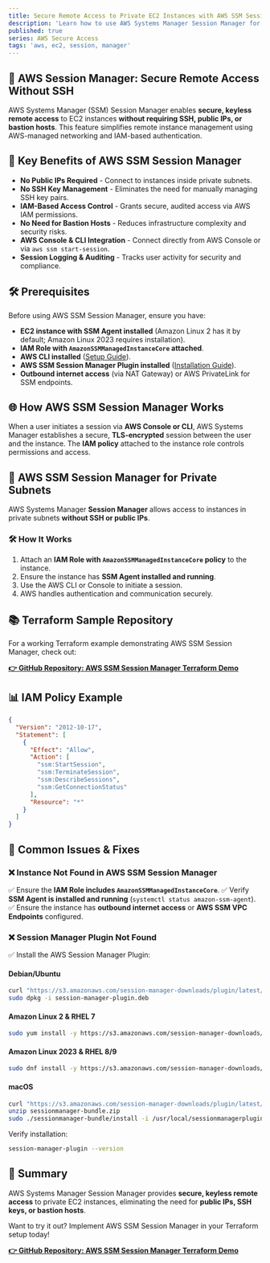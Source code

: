 ```yaml
---
title: Secure Remote Access to Private EC2 Instances with AWS SSM Session Manager
description: 'Learn how to use AWS Systems Manager Session Manager for secure, keyless remote access to private EC2 instances without public IPs, SSH keys, or bastion hosts. Includes key benefits, troubleshooting, and Terraform examples.'
published: true
series: AWS Secure Access
tags: 'aws, ec2, session, manager'
---
```


## 🚀 AWS Session Manager: Secure Remote Access Without SSH

AWS Systems Manager (SSM) Session Manager enables **secure, keyless remote access** to EC2 instances **without requiring SSH, public IPs, or bastion hosts**. This feature simplifies remote instance management using AWS-managed networking and IAM-based authentication.

## 🔗 Key Benefits of AWS SSM Session Manager

- **No Public IPs Required** - Connect to instances inside private subnets.
- **No SSH Key Management** - Eliminates the need for manually managing SSH key pairs.
- **IAM-Based Access Control** - Grants secure, audited access via AWS IAM permissions.
- **No Need for Bastion Hosts** - Reduces infrastructure complexity and security risks.
- **AWS Console & CLI Integration** - Connect directly from AWS Console or via `aws ssm start-session`.
- **Session Logging & Auditing** - Tracks user activity for security and compliance.

## 🛠 Prerequisites

Before using AWS SSM Session Manager, ensure you have:

- **EC2 instance with SSM Agent installed** (Amazon Linux 2 has it by default; Amazon Linux 2023 requires installation).
- **IAM Role with `AmazonSSMManagedInstanceCore` attached**.
- **AWS CLI installed** ([Setup Guide](https://docs.aws.amazon.com/cli/latest/userguide/install-cliv2.html)).
- **AWS SSM Session Manager Plugin installed** ([Installation Guide](https://docs.aws.amazon.com/systems-manager/latest/userguide/session-manager-working-with-install-plugin.html)).
- **Outbound internet access** (via NAT Gateway) or AWS PrivateLink for SSM endpoints.

## 🌐 How AWS SSM Session Manager Works

When a user initiates a session via **AWS Console or CLI**, AWS Systems Manager establishes a secure, **TLS-encrypted** session between the user and the instance. The **IAM policy** attached to the instance role controls permissions and access.

## 🚀 AWS SSM Session Manager for Private Subnets

AWS Systems Manager **Session Manager** allows access to instances in private subnets **without SSH or public IPs**.

### 🛠 How It Works

1. Attach an **IAM Role with `AmazonSSMManagedInstanceCore` policy** to the instance.
2. Ensure the instance has **SSM Agent installed and running**.
3. Use the AWS CLI or Console to initiate a session.
4. AWS handles authentication and communication securely.

## 📚 Terraform Sample Repository

For a working Terraform example demonstrating AWS SSM Session Manager, check out:

[**👉 GitHub Repository: AWS SSM Session Manager Terraform Demo**](git@github.com:jdevto/tf-aws-ec2-instance-session-manager-demo.git)

## 📊 IAM Policy Example

```json
{
  "Version": "2012-10-17",
  "Statement": [
    {
      "Effect": "Allow",
      "Action": [
        "ssm:StartSession",
        "ssm:TerminateSession",
        "ssm:DescribeSessions",
        "ssm:GetConnectionStatus"
      ],
      "Resource": "*"
    }
  ]
}
```

## 📃 Common Issues & Fixes

### **❌ Instance Not Found in AWS SSM Session Manager**

✅ Ensure the **IAM Role includes `AmazonSSMManagedInstanceCore`**.
✅ Verify **SSM Agent is installed and running** (`systemctl status amazon-ssm-agent`).
✅ Ensure the instance has **outbound internet access** or **AWS SSM VPC Endpoints** configured.

### **❌ Session Manager Plugin Not Found**

✅ Install the AWS Session Manager Plugin:

#### **Debian/Ubuntu**

```sh
curl "https://s3.amazonaws.com/session-manager-downloads/plugin/latest/ubuntu_64bit/session-manager-plugin.deb" -o "session-manager-plugin.deb"
sudo dpkg -i session-manager-plugin.deb
```

#### **Amazon Linux 2 & RHEL 7**

```sh
sudo yum install -y https://s3.amazonaws.com/session-manager-downloads/plugin/latest/linux_64bit/session-manager-plugin.rpm
```

#### **Amazon Linux 2023 & RHEL 8/9**

```sh
sudo dnf install -y https://s3.amazonaws.com/session-manager-downloads/plugin/latest/linux_64bit/session-manager-plugin.rpm
```

#### **macOS**

```sh
curl "https://s3.amazonaws.com/session-manager-downloads/plugin/latest/mac/sessionmanager-bundle.zip" -o "sessionmanager-bundle.zip"
unzip sessionmanager-bundle.zip
sudo ./sessionmanager-bundle/install -i /usr/local/sessionmanagerplugin -b /usr/local/bin/session-manager-plugin
```

Verify installation:

```sh
session-manager-plugin --version
```

## 🌟 Summary

AWS Systems Manager Session Manager provides **secure, keyless remote access** to private EC2 instances, eliminating the need for **public IPs, SSH keys, or bastion hosts**.

Want to try it out? Implement AWS SSM Session Manager in your Terraform setup today!

[**👉 GitHub Repository: AWS SSM Session Manager Terraform Demo**](git@github.com:jdevto/tf-aws-ec2-instance-session-manager-demo.git)
